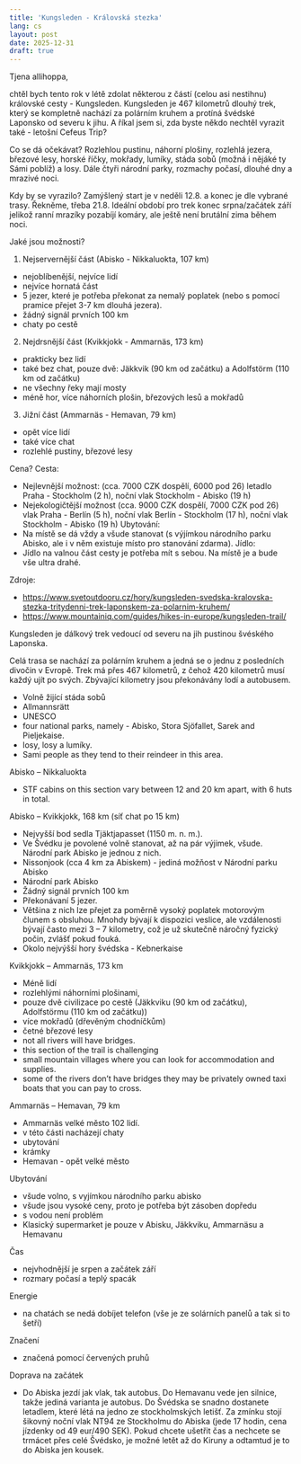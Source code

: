```yaml
---
title: 'Kungsleden - Královská stezka'
lang: cs
layout: post
date: 2025-12-31
draft: true
---
```


Tjena allihoppa, 

chtěl bych tento rok v létě zdolat některou z částí (celou asi nestihnu) královské cesty - Kungsleden. Kungsleden je 467 kilometrů dlouhý trek, který se kompletně nachází za polárním kruhem a protíná švédské Laponsko od severu k jihu. A říkal jsem si, zda byste někdo nechtěl vyrazit také - letošní Cefeus Trip? 

Co se dá očekávat? Rozlehlou pustinu, náhorní plošiny, rozlehlá jezera, březové lesy, horské říčky, mokřady, lumíky, stáda sobů (možná i nějáké ty Sámi poblíž) a losy. Dále čtyři národní parky, rozmachy počasí, dlouhé dny a mrazivé noci.

Kdy by se vyrazilo? Zamýšlený start je v neděli 12.8. a konec je dle vybrané trasy. Řekněme, třeba 21.8. Ideální období pro trek konec srpna/začátek září jelikož ranní mrazíky pozabíjí komáry, ale ještě není brutální zima během noci.

Jaké jsou možnosti?
1. Nejservernější část (Abisko - Nikkaluokta, 107 km)
- nejoblíbenější, nejvíce lidí
- nejvíce hornatá část
- 5 jezer, které je potřeba překonat za nemalý poplatek (nebo s pomocí pramice přejet 3-7 km dlouhá jezera).
- žádný signál prvních 100 km
- chaty po cestě

2. Nejdrsnější část (Kvikkjokk - Ammarnäs, 173 km)
- prakticky bez lidí
- také bez chat, pouze dvě: Jäkkvik (90 km od začátku) a Adolfstörm (110 km od začátku)
- ne všechny řeky mají mosty
- méně hor, více náhorních plošin, březových lesů a mokřadů

3. Jižní část (Ammarnäs - Hemavan, 79 km)
- opět více lidí
- také více chat
- rozlehlé pustiny, březové lesy

Cena?
Cesta:
- Nejlevnější možnost: (cca. 7000 CZK dospělí, 6000 pod 26) letadlo Praha - Stockholm (2 h), noční vlak Stockholm - Abisko (19 h)
- Nejekologičtější možnost (cca. 9000 CZK dospělí, 7000 CZK pod 26) vlak Praha - Berlín (5 h), noční vlak Berlín - Stockholm (17 h), noční vlak Stockholm - Abisko (19 h)
Ubytování:
- Na místě se dá vždy a všude stanovat (s výjímkou národního parku Abisko, ale i v něm existuje místo pro stanování zdarma).
Jídlo: 
- Jídlo na valnou část cesty je potřeba mít s sebou. Na místě je a bude vše ultra drahé.

Zdroje:
- https://www.svetoutdooru.cz/hory/kungsleden-svedska-kralovska-stezka-tritydenni-trek-laponskem-za-polarnim-kruhem/
- https://www.mountainiq.com/guides/hikes-in-europe/kungsleden-trail/

Kungsleden je dálkový trek vedoucí od severu na jih pustinou švéského Laponska.

Celá trasa se nachází za polárním kruhem a jedná se o jednu z posledních divočin v Evropě. Trek má přes 467 kilometrů, z čehož 420 kilometrů musí každý ujít po svých. Zbývající kilometry jsou překonávány lodí a autobusem.

- Volně žijící stáda sobů
- Allmannsrätt
- UNESCO
- four national parks, namely - Abisko, Stora Sjöfallet, Sarek and Pieljekaise.
- losy, losy a lumíky.
-  Sami people as they tend to their reindeer in this area.

Abisko – Nikkaluokta
-  STF cabins on this section vary between 12 and 20 km apart, with 6 huts in total.

Abisko – Kvikkjokk, 168 km (síť chat po 15 km)
- Nejvyšší bod sedla Tjäktjapasset (1150 m. n. m.).
- Ve Švédku je povolené volně stanovat, až na pár výjimek, všude. Národní park Abisko je jednou z nich. 
- Nissonjook (cca 4 km za Abiskem) - jediná možňost v Národní parku Abisko
- Národní park Abisko
- Žádný signál prvních 100 km
- Překonávaní 5 jezer.
-  Většina z nich lze přejet za poměrně vysoký poplatek motorovým člunem s obsluhou. Mnohdy bývají k dispozici veslice, ale vzdálenosti bývají často mezi 3 – 7 kilometry, což je už skutečně náročný fyzický počin, zvlášť pokud fouká.
- Okolo nejvýšší hory švédska - Kebnerkaise


Kvikkjokk – Ammarnäs, 173 km
- Méně lidí
- rozlehlými náhorními plošinami,
- pouze dvě civilizace po cestě (Jäkkviku (90 km od začátku), Adolfstörmu (110 km od začátku)) 
- více mokřadů (dřevěným chodníčkům)
- četné březové lesy
- not all rivers will have bridges.
- this section of the trail is challenging 
-  small mountain villages where you can look for accommodation and supplies.
- some of the rivers don’t have bridges they may be privately owned taxi boats that you can pay to cross.

Ammarnäs – Hemavan, 79 km
- Ammarnäs velké město 102 lidí.
- v této části nacházejí chaty
- ubytování
- krámky
- Hemavan - opět velké město

Ubytování
- všude volno, s vyjímkou národního parku abisko
- všude jsou vysoké ceny, proto je potřeba být zásoben dopředu
- s vodou není problém
- Klasický supermarket je pouze v Abisku, Jäkkviku, Ammarnäsu a Hemavanu

Čas
- nejvhodnější je srpen a začátek září
- rozmary počasí a teplý spacák

Energie
- na chatách se nedá dobíjet telefon (vše je ze solárních panelů a tak si to šetří)

Značení
- značená pomocí červených pruhů

Doprava na začátek
- Do Abiska jezdí jak vlak, tak autobus. Do Hemavanu vede jen silnice, takže jediná varianta je autobus. Do Švédska se snadno dostanete letadlem, které létá na jedno ze stockholmských letišť. Za zmínku stojí šikovný noční vlak NT94 ze Stockholmu do Abiska (jede 17 hodin, cena jízdenky od 49 eur/490 SEK). Pokud chcete ušetřit čas a nechcete se trmácet přes celé Švédsko, je možné letět až do Kiruny a odtamtud je to do Abiska jen kousek.
